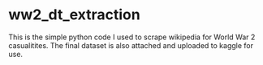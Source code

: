 # ww2_dt_extraction

This is the simple python code I used to scrape wikipedia for World War 2 casualitites. The final dataset is also attached and uploaded to kaggle for use.
